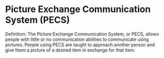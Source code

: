 # Picture Exchange Communication System (PECS)

Definition: The Picture Exchange Communication System, or PECS, allows people with little or no communication abilities to communicate using pictures. People using PECS are taught to approach another person and give them a picture of a desired item in exchange for that item.